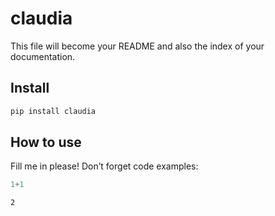 claudia
================

<!-- WARNING: THIS FILE WAS AUTOGENERATED! DO NOT EDIT! -->

This file will become your README and also the index of your
documentation.

## Install

``` sh
pip install claudia
```

## How to use

Fill me in please! Don’t forget code examples:

``` python
1+1
```

    2
